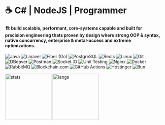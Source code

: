 <h1 align="left">☕ C# | NodeJS | Programmer </h1>

#### 🏗️ build scalable, performant, core-systems capable and built for precision engineering thats proven by design where strong OOP & syntax, native concurrency, enterprise & metal-access and extreme optimizations.

![Java](https://img.shields.io/badge/Java-%23F1413D.svg?logo=openjdk&logoColor=white&style=for-the-badge)
![Laravel](https://img.shields.io/badge/Laravel-EB6A4A?logo=laravel&logoColor=white&style=for-the-badge)
![Fiber (Go)](https://img.shields.io/badge/Fiber-%2300ADD8.svg?logo=go&logoColor=white&style=for-the-badge)
![PostgreSQL](https://img.shields.io/badge/PostgreSQL-316192?logo=postgresql&logoColor=white&style=for-the-badge)
![Redis](https://img.shields.io/badge/Redis-DC382D?logo=redis&logoColor=white&style=for-the-badge)
![Linux](https://img.shields.io/badge/Linux-%23FCC624?logo=linux&logoColor=black&style=for-the-badge)
![Git](https://img.shields.io/badge/Git-%23F1502F?logo=git&logoColor=white&style=for-the-badge)
![DBeaver](https://img.shields.io/badge/DBeaver-%234A90E2?logo=dbeaver&logoColor=white&style=for-the-badge)
![Postman](https://img.shields.io/badge/Postman-%23FF6C37?logo=postman&logoColor=white&style=for-the-badge)
![Socket.IO](https://img.shields.io/badge/Socket.IO-%23B0B0B0?logo=socketdotio&logoColor=black&style=for-the-badge)
![Unit Testing](https://img.shields.io/badge/Unit%20Testing-%23FF5722?logo=jest&logoColor=white&style=for-the-badge)
![Nginx](https://img.shields.io/badge/Nginx-%23009639?logo=nginx&logoColor=white&style=for-the-badge)
![Docker](https://img.shields.io/badge/Docker-%232496ED?logo=docker&logoColor=white&style=for-the-badge)
![RabbitMQ](https://img.shields.io/badge/RabbitMQ-%23FF6600?logo=rabbitmq&logoColor=white&style=for-the-badge)
![Blockchain.com](https://img.shields.io/badge/Blockchain.com-121D33?logo=blockchaindotcom&logoColor=fff&style=for-the-badge)
![GitHub Actions](https://img.shields.io/badge/GitHub_Actions-2088FF?logo=github-actions&logoColor=white&style=for-the-badge)
![Hostinger](https://img.shields.io/badge/Hostinger-673DE6?logo=hostinger&logoColor=white&style=for-the-badge)
![Bun](https://img.shields.io/badge/Bun-282a36?logo=bun&logoColor=fbf0df&style=for-the-badge)
<p align="left">
  <img src="https://github-readme-stats.vercel.app/api?username=dhimasarista&show_icons=true&theme=radical" alt="stats" height="150"/>
  <img src="https://github-readme-stats.vercel.app/api/top-langs/?username=dhimasarista&layout=compact&theme=radical" alt="langs" height="150"/>
</p>



<!--
| Core | Corework | Proficiencies |
|-------------------------|----------------------|----------------------|
| ![C#](https://custom-icon-badges.demolab.com/badge/CSharp-%23E0559F.svg?logo=cshrp&logoColor=white&style=for-the-badge) ![Java](https://img.shields.io/badge/Java-%23F1413D.svg?logo=openjdk&logoColor=white&style=for-the-badge) | ![NodeJS](https://img.shields.io/badge/NodeJS-339933.svg?logo=node.js&logoColor=white&style=for-the-badge) | ![Laravel](https://img.shields.io/badge/Laravel-EB6A4A?logo=laravel&logoColor=white&style=for-the-badge) ![Go](https://img.shields.io/badge/Fiber-%2300ADD8.svg?logo=go&logoColor=white&style=for-the-badge)	![React Native](https://img.shields.io/badge/react_native-%2320232a.svg?style=for-the-badge&logo=react&logoColor=%2361DAFB) |

![MSSQL](https://custom-icon-badges.demolab.com/badge/MSSQL-EB5A5A.svg?logo=mssql&logoColor=white)
[![LinkedIn](https://custom-icon-badges.demolab.com/badge/LinkedIn-0A66C2?logo=linkedin-white&logoColor=fff)](https://www.linkedin.com/in/dhimasarista/)
[![Instagram Badge](https://img.shields.io/badge/-Instagram-purple?logo=instagram&logoColor=white&link=https://instagram.com/codedhims/)](https://www.instagram.com/codedhims)
[![Gmail](https://img.shields.io/badge/-Gmail-c14438?style=flat&logo=Gmail&logoColor=white)](mailto:mdhimasarista@gmail.com)
[![Website Badge](https://img.shields.io/badge/-Website-c14438?style=flat&logo=Google-Chrome&logoColor=white&link=https://dhimasarista.github.io)](https://dhimasarista.github.io)
[![Github](https://img.shields.io/github/followers/dhimasarista?label=Follow&style=social)](https://github.com/dhimasarista)
